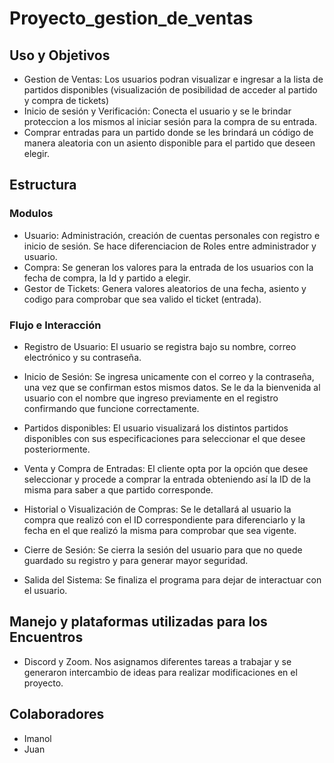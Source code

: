 # Proyecto_gestion_de_ventas

## Uso y Objetivos

- Gestion de Ventas: Los usuarios podran visualizar e ingresar a la lista de partidos disponibles (visualización de posibilidad de acceder al partido y compra de tickets)
- Inicio de sesión y Verificación: Conecta el usuario y se le brindar proteccion a los mismos al iniciar sesión para la compra de su entrada.
- Comprar entradas para un partido donde se les brindará un código de manera aleatoria con un asiento disponible para el partido que deseen elegir.

## Estructura 

### Modulos

- Usuario: Administración, creación de cuentas personales con registro e inicio de sesión. Se hace diferenciacion de Roles entre administrador y usuario.
- Compra: Se generan los valores para la entrada de los usuarios con la fecha de compra, la Id y partido a elegir.
- Gestor de Tickets: Genera valores aleatorios de una fecha, asiento y codigo para comprobar que sea valido el ticket (entrada).

### Flujo e Interacción

- Registro de Usuario: El usuario se registra bajo su nombre, correo electrónico y su contraseña.

- Inicio de Sesión: Se ingresa unicamente con el correo y la contraseña, una vez que se confirman estos mismos datos. Se le da la bienvenida al usuario con el nombre que ingreso previamente en el registro confirmando que funcione correctamente.

- Partidos disponibles: El usuario visualizará los distintos partidos disponibles con sus especificaciones para seleccionar el que desee posteriormente.

- Venta y Compra de Entradas: El cliente opta por la opción que desee seleccionar y procede a comprar la entrada obteniendo así la ID de la misma para saber a que partido corresponde.

- Historial o Visualización de Compras: Se le detallará al usuario la compra que realizó con el ID correspondiente para diferenciarlo y la fecha en el que realizó la misma para comprobar que sea vigente.

- Cierre de Sesión: Se cierra la sesión del usuario para que no quede guardado su registro y para generar mayor seguridad.

- Salida del Sistema: Se finaliza el programa para dejar de interactuar con el usuario.

## Manejo y plataformas utilizadas para los Encuentros

- Discord y Zoom. Nos asignamos diferentes tareas a trabajar y se generaron intercambio de ideas para realizar modificaciones en el proyecto.

## Colaboradores

- Imanol
- Juan

